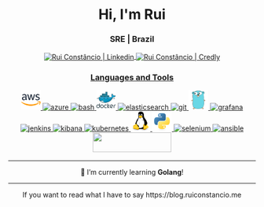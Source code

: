 <div align="center">
 <h1> Hi, I'm Rui</h1>
</div>


<div align="center">
<h3> SRE | Brazil </h3>
</div>

<div align="center">
 <a href="https://www.linkedin.com/in/rui-miguel-andrade-const%C3%A2ncio-07a655101/" target="_blank">
   <img align="center" alt="Rui Constâncio | Linkedin " width="24px" src="http://www.prepare1.com/wp-content/uploads/2014/04/linkedin-logo-high-res-1254-1024x1024.jpg"
 </a>
  
 <a href="https://www.credly.com/users/rui-miguel-andrade-constancio/badges" target="_blank">
   <img align="center" alt="Rui Constâncio | Credly " width="24px" src="https://resources.credly.com/hs-fs/hubfs/Credly_Logo_Orange_10-Inch.png?width=390&height=195&name=Credly_Logo_Orange_10-Inch.png"
 </a>
</div>

<div align="center">
  <h3>Languages and Tools</h3>
         <a href="https://aws.amazon.com" target="_blank">
              <img src="https://raw.githubusercontent.com/devicons/devicon/master/icons/amazonwebservices/amazonwebservices-original-wordmark.svg" alt="aws" width="40" height="40"/>
         </a>
         <a href="https://azure.microsoft.com/en-in/" target="_blank">
              <img src="https://www.vectorlogo.zone/logos/microsoft_azure/microsoft_azure-icon.svg" alt="azure" width="40" height="40"/>
         </a>
         <a href="https://www.gnu.org/software/bash/" target="_blank">
              <img src="https://www.vectorlogo.zone/logos/gnu_bash/gnu_bash-icon.svg" alt="bash" width="40" height="40"/>
         </a>
         <a href="https://www.docker.com/" target="_blank">
              <img src="https://raw.githubusercontent.com/devicons/devicon/master/icons/docker/docker-original-wordmark.svg" alt="docker" width="40" height="40"/>
         </a>
         <a href="https://www.elastic.co" target="_blank">
              <img src="https://www.vectorlogo.zone/logos/elastic/elastic-icon.svg" alt="elasticsearch" width="40" height="40"/>
         </a>
         <a href="https://git-scm.com/" target="_blank">
              <img src="https://www.vectorlogo.zone/logos/git-scm/git-scm-icon.svg" alt="git" width="40" height="40"/>
         </a>
         <a href="https://golang.org" target="_blank">
              <img src="https://raw.githubusercontent.com/devicons/devicon/master/icons/go/go-original.svg" alt="go" width="40" height="40"/>
         </a>
         <a href="https://grafana.com" target="_blank">
              <img src="https://www.vectorlogo.zone/logos/grafana/grafana-icon.svg" alt="grafana" width="40" height="40"/>
         </a>
         <a href="https://www.jenkins.io" target="_blank">
              <img src="https://www.vectorlogo.zone/logos/jenkins/jenkins-icon.svg" alt="jenkins" width="40" height="40"/>
         </a>
         <a href="https://www.elastic.co/kibana" target="_blank">
              <img src="https://www.vectorlogo.zone/logos/elasticco_kibana/elasticco_kibana-icon.svg" alt="kibana" width="40" height="40"/>
         </a>
         <a href="https://kubernetes.io" target="_blank">
             <img src="https://www.vectorlogo.zone/logos/kubernetes/kubernetes-icon.svg" alt="kubernetes" width="40" height="40"/>
         </a>
         <a href="https://www.linux.org/" target="_blank">
             <img src="https://raw.githubusercontent.com/devicons/devicon/master/icons/linux/linux-original.svg" alt="linux" width="40" height="40"/>
         </a>
         <a href="https://www.python.org" target="_blank">
             <img src="https://raw.githubusercontent.com/devicons/devicon/master/icons/python/python-original.svg" alt="python" width="40" height="40"/>
         </a>
         <a href="https://www.selenium.dev" target="_blank">
             <img src="https://raw.githubusercontent.com/detain/svg-logos/780f25886640cef088af994181646db2f6b1a3f8/svg/selenium-logo.svg" alt="selenium" width="40" height="40"/>
         </a>
         <a href="https://www.ansible.com/" target="_blank">
             <img src="https://upload.wikimedia.org/wikipedia/commons/thumb/2/24/Ansible_logo.svg/384px-Ansible_logo.svg.png" alt="ansible" width="35" height="40"/>
         </a>
         <a href="https://www.terraform.io/" target="_blank">
             <img src="https://upload.wikimedia.org/wikipedia/commons/thumb/0/04/Terraform_Logo.svg/768px-Terraform_Logo.svg.png" width="160" height="40"/>
         </a>
    </h3>
</div>

  
-----
 
<div align="center">
 <p> 🌱 I’m currently learning <strong>Golang</strong>!</p>
</div>
 
-----
   
<div align="center">
 <p>If you want to read what I have to say https://blog.ruiconstancio.me</p>
</div>
  
